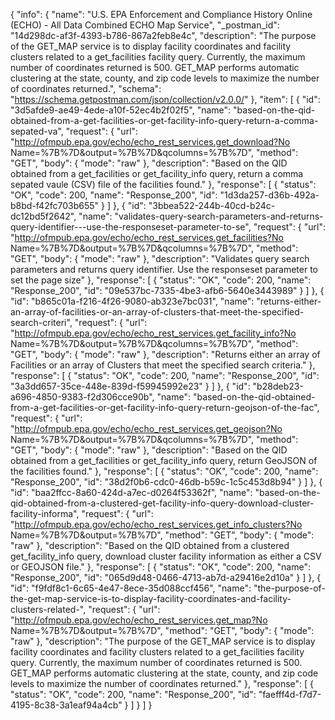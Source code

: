 {
  "info": {
    "name": "U.S. EPA Enforcement and Compliance History Online (ECHO) - All Data Combined ECHO Map Service",
    "_postman_id": "14d298dc-af3f-4393-b786-867a2feb8e4c",
    "description": "The purpose of the GET_MAP service is to display facility coordinates and facility clusters related to a get_facilities facility query. Currently, the maximum number of coordinates returned is 500. GET_MAP performs automatic clustering at the state, county, and zip code levels to maximize the number of coordinates returned.",
    "schema": "https://schema.getpostman.com/json/collection/v2.0.0/"
  },
  "item": [
    {
      "id": "3d5afde9-ae49-4ede-a10f-52ec4b2f02f5",
      "name": "based-on-the-qid-obtained-from-a-get-facilities-or-get-facility-info-query-return-a-comma-sepated-va",
      "request": {
        "url": "http://ofmpub.epa.gov/echo/echo_rest_services.get_download?No Name=%7B%7D&output=%7B%7D&qcolumns=%7B%7D",
        "method": "GET",
        "body": {
          "mode": "raw"
        },
        "description": "Based on the QID obtained from a get_facilities or get_facility_info query, return a comma sepated vaule (CSV) file of the facilities found."
      },
      "response": [
        {
          "status": "OK",
          "code": 200,
          "name": "Response_200",
          "id": "1d3da257-d36b-492a-b8bd-f42fc703b655"
        }
      ]
    },
    {
      "id": "3bbea522-244b-40cd-b24c-dc12bd5f2642",
      "name": "validates-query-search-parameters-and-returns-query-identifier---use-the-responseset-parameter-to-se",
      "request": {
        "url": "http://ofmpub.epa.gov/echo/echo_rest_services.get_facilities?No Name=%7B%7D&output=%7B%7D&qcolumns=%7B%7D",
        "method": "GET",
        "body": {
          "mode": "raw"
        },
        "description": "Validates query search parameters and returns query identifier.  Use the responseset parameter to set the page size"
      },
      "response": [
        {
          "status": "OK",
          "code": 200,
          "name": "Response_200",
          "id": "09e537bc-7335-4be3-afb6-5640e3443989"
        }
      ]
    },
    {
      "id": "b865c01a-f216-4f26-9080-ab323e7bc031",
      "name": "returns-either-an-array-of-facilities-or-an-array-of-clusters-that-meet-the-specified-search-criteri",
      "request": {
        "url": "http://ofmpub.epa.gov/echo/echo_rest_services.get_facility_info?No Name=%7B%7D&output=%7B%7D&qcolumns=%7B%7D",
        "method": "GET",
        "body": {
          "mode": "raw"
        },
        "description": "Returns either an array of Facilities or an array of Clusters that meet the specified search criteria."
      },
      "response": [
        {
          "status": "OK",
          "code": 200,
          "name": "Response_200",
          "id": "3a3dd657-35ce-448e-839d-f59945992e23"
        }
      ]
    },
    {
      "id": "b28deb23-a696-4850-9383-f2d306cce90b",
      "name": "based-on-the-qid-obtained-from-a-get-facilities-or-get-facility-info-query-return-geojson-of-the-fac",
      "request": {
        "url": "http://ofmpub.epa.gov/echo/echo_rest_services.get_geojson?No Name=%7B%7D&output=%7B%7D&qcolumns=%7B%7D",
        "method": "GET",
        "body": {
          "mode": "raw"
        },
        "description": "Based on the QID obtained from a get_facilities or get_facility_info query, return GeoJSON of the facilities found."
      },
      "response": [
        {
          "status": "OK",
          "code": 200,
          "name": "Response_200",
          "id": "38d2f0b6-cdc0-46db-b59c-1c5c453d8b94"
        }
      ]
    },
    {
      "id": "baa2ffcc-8a60-424d-a7ec-d0264f53362f",
      "name": "based-on-the-qid-obtained-from-a-clustered-get-facility-info-query-download-cluster-facility-informa",
      "request": {
        "url": "http://ofmpub.epa.gov/echo/echo_rest_services.get_info_clusters?No Name=%7B%7D&output=%7B%7D",
        "method": "GET",
        "body": {
          "mode": "raw"
        },
        "description": "Based on the QID obtained from a clustered get_facility_info query, download cluster facility information as either a CSV or GEOJSON file."
      },
      "response": [
        {
          "status": "OK",
          "code": 200,
          "name": "Response_200",
          "id": "065d9d48-0466-4713-ab7d-a29416e2d10a"
        }
      ]
    },
    {
      "id": "f9fdf8c1-6c65-4e47-8ece-35d088ccf456",
      "name": "the-purpose-of-the-get-map-service-is-to-display-facility-coordinates-and-facility-clusters-related-",
      "request": {
        "url": "http://ofmpub.epa.gov/echo/echo_rest_services.get_map?No Name=%7B%7D&output=%7B%7D",
        "method": "GET",
        "body": {
          "mode": "raw"
        },
        "description": "The purpose of the GET_MAP service is to display facility coordinates and facility clusters related to a get_facilities facility query. Currently, the maximum number of coordinates returned is 500. GET_MAP performs automatic clustering at the state, county, and zip code levels to maximize the number of coordinates returned."
      },
      "response": [
        {
          "status": "OK",
          "code": 200,
          "name": "Response_200",
          "id": "faefff4d-f7d7-4195-8c38-3a1eaf94a4cb"
        }
      ]
    }
  ]
}